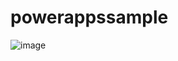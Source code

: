 # powerappssample
![image](https://github.com/user-attachments/assets/05c08932-4025-4d79-bb04-efd430c70196)
